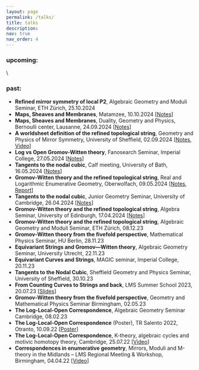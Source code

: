 ```yaml
---
layout: page
permalink: /talks/
title: talks
description: 
nav: true
nav_order: 4
---
```


<h3>upcoming:</h3>
<p>\</p>
 <!--<ul>
 </ul>-->


<h3>past:</h3>
 <ul>
  <li><b>Refined mirror symmetry of local P2</b>, Algebraic Geometry and Moduli Seminar, ETH Zürich, 25.10.2024</li>
  <li><b>Maps, Sheaves and Membranes</b>, Matamzee, 10.10.2024 [<a href='/assets/pdf/24-09-24-talk_lausanne.pdf'>Notes</a>]</li>
  <li><b>Maps, Sheaves and Membranes</b>, Duality, Geometry and Physics, Bernoulli center, Lausanne, 24.09.2024 [<a href='/assets/pdf/24-09-24-talk_lausanne.pdf'>Notes</a>]</li>
  <li><b>A worldsheet definition of the refined topological string</b>, Geometry and Physics of Mirror Symmetry, University of Sheffield, 02.09.2024 [<a href='/assets/pdf/24-09-02-Sheffield-Ref_Top_WS.pdf'>Notes</a>, <a href='https://echo360.org.uk/media/b3577a20-592c-4397-88c5-90f4b2bfd16f/public'>Video</a>]</li>
  <li><b>Log vs Open Gromov-Witten theory</b>, Fanosearch Seminar, Imperial College, 27.05.2024 [<a href='/assets/pdf/24-05-27-LogVsOpenGW.pdf'>Notes</a>]</li>
  <li><b>Tangents to the nodal cubic</b>, Calf meeting, University of Bath, 16.05.2024 [<a href='/assets/pdf/24-05-16-Tangents-Nodal-Cubic.pdf'>Notes</a>]</li>
  <li><b>Gromov-Witten theory and the refined topological string</b>, Real and Logarithmic Enumerative Geometry, Oberwolfach, 09.05.2024 [<a href='/assets/pdf/24-05-09-GWandRefTopStr.pdf'>Notes</a>, <a href='https://publications.mfo.de/bitstream/handle/mfo/4177/OWR_2024_23.pdf#page=44'>Report</a>]</li>
  <li><b>Tangents to the nodal cubic</b>, Junior Geometry Seminar, University of Cambridge, 26.04.2024 [<a href='/assets/pdf/24-04-26-Nodal-Cubic-Junior.pdf'>Notes</a>]</li>
  <li><b>Gromov-Witten theory and the refined topological string</b>, Algebra Seminar, University of Edinburgh, 17.04.2024 [<a href='/assets/pdf/24-04-17-GWforRefTopStr.pdf'>Notes</a>]</li>
  <li><b>Gromov-Witten theory and the refined topological string</b>, Algebraic Geometry and Moduli Seminar, ETH Zürich, 08.12.23</li>
  <li><b>Gromov-Witten theory from the fivefold perspective</b>, Mathematical Physics Seminar, HU Berlin, 28.11.23</li> 
  <li><b>Equivariant Strings and Gromov—Witten theory</b>, Algebraic Geometry Seminar, University Utrecht, 22.11.23</li>
  <li><b>Equivariant Curves and Strings</b>, MAGIC seminar, Imperial College, 20.11.23</li>
  <li><b>Tangents to the Nodal Cubic</b>, Sheffield Geometry and Physics Seminar, University of Sheffield, 30.10.23</li>
  <li><b>From Counting Curves to Strings and back</b>, LMS Summer School 2023, 20.07.23 [<a href='/assets/pdf/LMS_school_presentation.pdf'>Slides</a>]</li>
  <li><b>Gromov-Witten theory from the fivefold perspective</b>, Geometry and Mathematical Physics Seminar Birmingham, 02.05.23</li>
  <li><b>The Log-Local-Open Correspondence</b>, Algebraic Geometry Seminar Cambridge, 08.02.23</li>
  <li><b>The Log-Local-Open Correspondence</b> (Poster), TR Salento 2022, Otranto, 10.09.22 [<a href='/assets/pdf/22-09-10-poster_otranto.pdf'>Poster</a>]</li>
  <li><b>The Log-Local-Open Correspondence</b>, K-theory, algebraic cycles and motivic homotopy theory, Cambridge, 25.07.22 [<a href='https://www.newton.ac.uk/seminar/36466/'>Video</a>]</li>
  <li><b>Correspondences in enumerative geometry</b>, Mirrors, Moduli and M-theory in the Midlands – LMS Regional Meeting & Workshop, Birmingham, 04.04.22 [<a href='https://youtu.be/1laBsG7Nik0?si=UZEDOuN5901v5Dmh'>Video</a>]</li>
</ul>
